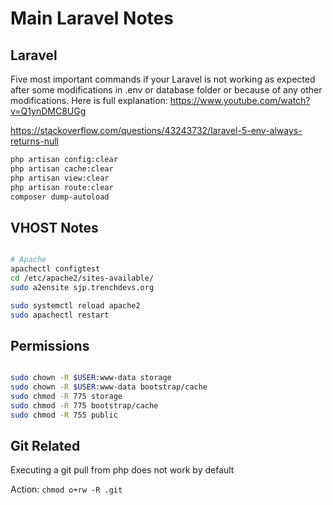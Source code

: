 # Main Laravel Notes

## Laravel 

Five most important commands if your Laravel is not working as expected after some modifications in .env or 
database folder or because of any other modifications. Here is full explanation:
https://www.youtube.com/watch?v=Q1ynDMC8UGg

https://stackoverflow.com/questions/43243732/laravel-5-env-always-returns-null

```bash
php artisan config:clear
php artisan cache:clear
php artisan view:clear
php artisan route:clear
composer dump-autoload
```


## VHOST Notes

```bash

# Apache
apachectl configtest
cd /etc/apache2/sites-available/
sudo a2ensite sjp.trenchdevs.org

sudo systemctl reload apache2
sudo apachectl restart
```

## Permissions

```bash

sudo chown -R $USER:www-data storage
sudo chown -R $USER:www-data bootstrap/cache
sudo chmod -R 775 storage
sudo chmod -R 775 bootstrap/cache
sudo chmod -R 755 public
```


## Git Related

Executing a git pull from php does not work by default 
 
Action: `chmod o+rw -R .git`